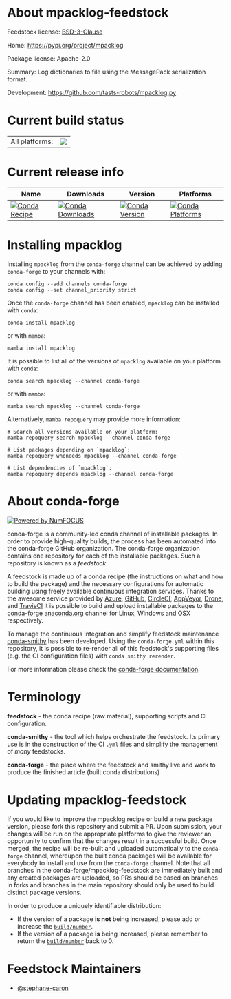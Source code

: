 About mpacklog-feedstock
========================

Feedstock license: [BSD-3-Clause](https://github.com/conda-forge/mpacklog-feedstock/blob/main/LICENSE.txt)

Home: https://pypi.org/project/mpacklog

Package license: Apache-2.0

Summary: Log dictionaries to file using the MessagePack serialization format.

Development: https://github.com/tasts-robots/mpacklog.py

Current build status
====================


<table><tr><td>All platforms:</td>
    <td>
      <a href="https://dev.azure.com/conda-forge/feedstock-builds/_build/latest?definitionId=22482&branchName=main">
        <img src="https://dev.azure.com/conda-forge/feedstock-builds/_apis/build/status/mpacklog-feedstock?branchName=main">
      </a>
    </td>
  </tr>
</table>

Current release info
====================

| Name | Downloads | Version | Platforms |
| --- | --- | --- | --- |
| [![Conda Recipe](https://img.shields.io/badge/recipe-mpacklog-green.svg)](https://anaconda.org/conda-forge/mpacklog) | [![Conda Downloads](https://img.shields.io/conda/dn/conda-forge/mpacklog.svg)](https://anaconda.org/conda-forge/mpacklog) | [![Conda Version](https://img.shields.io/conda/vn/conda-forge/mpacklog.svg)](https://anaconda.org/conda-forge/mpacklog) | [![Conda Platforms](https://img.shields.io/conda/pn/conda-forge/mpacklog.svg)](https://anaconda.org/conda-forge/mpacklog) |

Installing mpacklog
===================

Installing `mpacklog` from the `conda-forge` channel can be achieved by adding `conda-forge` to your channels with:

```
conda config --add channels conda-forge
conda config --set channel_priority strict
```

Once the `conda-forge` channel has been enabled, `mpacklog` can be installed with `conda`:

```
conda install mpacklog
```

or with `mamba`:

```
mamba install mpacklog
```

It is possible to list all of the versions of `mpacklog` available on your platform with `conda`:

```
conda search mpacklog --channel conda-forge
```

or with `mamba`:

```
mamba search mpacklog --channel conda-forge
```

Alternatively, `mamba repoquery` may provide more information:

```
# Search all versions available on your platform:
mamba repoquery search mpacklog --channel conda-forge

# List packages depending on `mpacklog`:
mamba repoquery whoneeds mpacklog --channel conda-forge

# List dependencies of `mpacklog`:
mamba repoquery depends mpacklog --channel conda-forge
```


About conda-forge
=================

[![Powered by
NumFOCUS](https://img.shields.io/badge/powered%20by-NumFOCUS-orange.svg?style=flat&colorA=E1523D&colorB=007D8A)](https://numfocus.org)

conda-forge is a community-led conda channel of installable packages.
In order to provide high-quality builds, the process has been automated into the
conda-forge GitHub organization. The conda-forge organization contains one repository
for each of the installable packages. Such a repository is known as a *feedstock*.

A feedstock is made up of a conda recipe (the instructions on what and how to build
the package) and the necessary configurations for automatic building using freely
available continuous integration services. Thanks to the awesome service provided by
[Azure](https://azure.microsoft.com/en-us/services/devops/), [GitHub](https://github.com/),
[CircleCI](https://circleci.com/), [AppVeyor](https://www.appveyor.com/),
[Drone](https://cloud.drone.io/welcome), and [TravisCI](https://travis-ci.com/)
it is possible to build and upload installable packages to the
[conda-forge](https://anaconda.org/conda-forge) [anaconda.org](https://anaconda.org/)
channel for Linux, Windows and OSX respectively.

To manage the continuous integration and simplify feedstock maintenance
[conda-smithy](https://github.com/conda-forge/conda-smithy) has been developed.
Using the ``conda-forge.yml`` within this repository, it is possible to re-render all of
this feedstock's supporting files (e.g. the CI configuration files) with ``conda smithy rerender``.

For more information please check the [conda-forge documentation](https://conda-forge.org/docs/).

Terminology
===========

**feedstock** - the conda recipe (raw material), supporting scripts and CI configuration.

**conda-smithy** - the tool which helps orchestrate the feedstock.
                   Its primary use is in the construction of the CI ``.yml`` files
                   and simplify the management of *many* feedstocks.

**conda-forge** - the place where the feedstock and smithy live and work to
                  produce the finished article (built conda distributions)


Updating mpacklog-feedstock
===========================

If you would like to improve the mpacklog recipe or build a new
package version, please fork this repository and submit a PR. Upon submission,
your changes will be run on the appropriate platforms to give the reviewer an
opportunity to confirm that the changes result in a successful build. Once
merged, the recipe will be re-built and uploaded automatically to the
`conda-forge` channel, whereupon the built conda packages will be available for
everybody to install and use from the `conda-forge` channel.
Note that all branches in the conda-forge/mpacklog-feedstock are
immediately built and any created packages are uploaded, so PRs should be based
on branches in forks and branches in the main repository should only be used to
build distinct package versions.

In order to produce a uniquely identifiable distribution:
 * If the version of a package **is not** being increased, please add or increase
   the [``build/number``](https://docs.conda.io/projects/conda-build/en/latest/resources/define-metadata.html#build-number-and-string).
 * If the version of a package **is** being increased, please remember to return
   the [``build/number``](https://docs.conda.io/projects/conda-build/en/latest/resources/define-metadata.html#build-number-and-string)
   back to 0.

Feedstock Maintainers
=====================

* [@stephane-caron](https://github.com/stephane-caron/)

